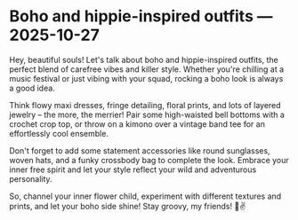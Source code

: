 # Boho and hippie-inspired outfits — 2025-10-27

Hey, beautiful souls! Let's talk about boho and hippie-inspired outfits, the perfect blend of carefree vibes and killer style. Whether you're chilling at a music festival or just vibing with your squad, rocking a boho look is always a good idea.

Think flowy maxi dresses, fringe detailing, floral prints, and lots of layered jewelry – the more, the merrier! Pair some high-waisted bell bottoms with a crochet crop top, or throw on a kimono over a vintage band tee for an effortlessly cool ensemble.

Don't forget to add some statement accessories like round sunglasses, woven hats, and a funky crossbody bag to complete the look. Embrace your inner free spirit and let your style reflect your wild and adventurous personality.

So, channel your inner flower child, experiment with different textures and prints, and let your boho side shine! Stay groovy, my friends! 🌻✌️